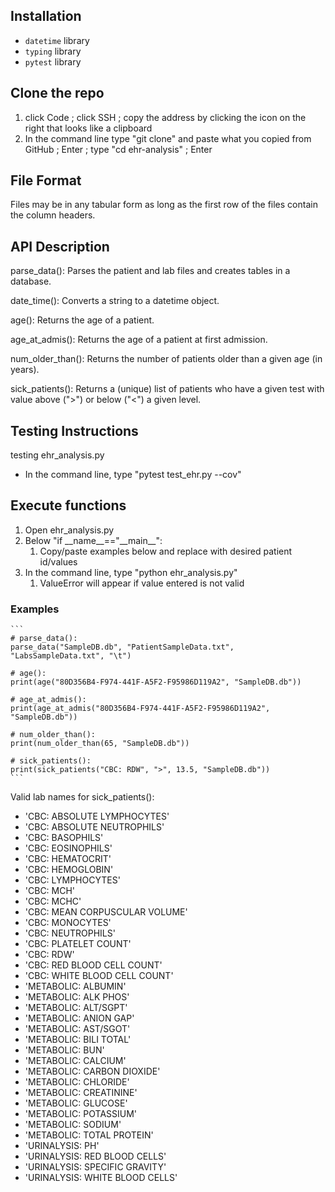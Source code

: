 ## Installation

- `datetime` library
- `typing` library
- `pytest` library


## Clone the repo
1. click Code ; click SSH ; copy the address by clicking the icon on the right that looks like a clipboard
2. In the command line type "git clone" and paste what you copied from GitHub ; Enter ; type "cd ehr-analysis" ; Enter

## File Format
Files may be in any tabular form as long as the first row of the files contain the column headers.

## API Description
parse_data():
Parses the patient and lab files and creates tables in a database.

date_time():
Converts a string to a datetime object.

age():
Returns the age of a patient.

age_at_admis():
Returns the age of a patient at first admission.

num_older_than():
Returns the number of patients older than a given age (in years).

sick_patients():
Returns a (unique) list of patients who have a given test with value above (">") or below ("<") a given level.


## Testing Instructions
testing ehr_analysis.py
- In the command line, type "pytest test_ehr.py --cov"

## Execute functions
  1. Open ehr_analysis.py
  2. Below "if \_\_name\_\_=="\_\_main\_\_":
      1. Copy/paste examples below and replace with desired patient id/values
  3. In the command line, type "python ehr_analysis.py"
      1. ValueError will appear if value entered is not valid

### Examples
    ```
    # parse_data():
    parse_data("SampleDB.db", "PatientSampleData.txt", "LabsSampleData.txt", "\t")

    # age():
    print(age("80D356B4-F974-441F-A5F2-F95986D119A2", "SampleDB.db"))

    # age_at_admis():
    print(age_at_admis("80D356B4-F974-441F-A5F2-F95986D119A2", "SampleDB.db"))
    
    # num_older_than():
    print(num_older_than(65, "SampleDB.db"))

    # sick_patients():
    print(sick_patients("CBC: RDW", ">", 13.5, "SampleDB.db"))
    ```
    
  Valid lab names for sick_patients():
  - 'CBC: ABSOLUTE LYMPHOCYTES'
  - 'CBC: ABSOLUTE NEUTROPHILS'
  - 'CBC: BASOPHILS'
  - 'CBC: EOSINOPHILS'
  - 'CBC: HEMATOCRIT'
  - 'CBC: HEMOGLOBIN'
  - 'CBC: LYMPHOCYTES'
  - 'CBC: MCH'
  - 'CBC: MCHC'
  - 'CBC: MEAN CORPUSCULAR VOLUME'
  - 'CBC: MONOCYTES'
  - 'CBC: NEUTROPHILS'
  - 'CBC: PLATELET COUNT'
  - 'CBC: RDW'
  - 'CBC: RED BLOOD CELL COUNT'
  - 'CBC: WHITE BLOOD CELL COUNT'
  - 'METABOLIC: ALBUMIN'
  - 'METABOLIC: ALK PHOS'
  - 'METABOLIC: ALT/SGPT'
  - 'METABOLIC: ANION GAP'
  - 'METABOLIC: AST/SGOT'
  - 'METABOLIC: BILI TOTAL'
  - 'METABOLIC: BUN'
  - 'METABOLIC: CALCIUM'
  - 'METABOLIC: CARBON DIOXIDE'
  - 'METABOLIC: CHLORIDE'
  - 'METABOLIC: CREATININE'
  - 'METABOLIC: GLUCOSE'
  - 'METABOLIC: POTASSIUM'
  - 'METABOLIC: SODIUM'
  - 'METABOLIC: TOTAL PROTEIN'
  - 'URINALYSIS: PH'
  - 'URINALYSIS: RED BLOOD CELLS'
  - 'URINALYSIS: SPECIFIC GRAVITY'
  - 'URINALYSIS: WHITE BLOOD CELLS'
